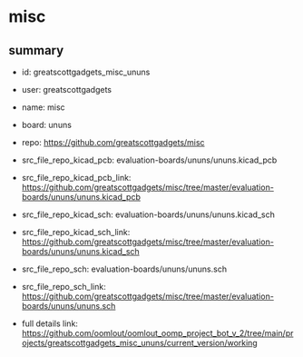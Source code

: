 # misc
 
## summary 
* id: greatscottgadgets_misc_ununs
* user: greatscottgadgets
* name: misc
* board: ununs
* repo: https://github.com/greatscottgadgets/misc
* src_file_repo_kicad_pcb: evaluation-boards/ununs/ununs.kicad_pcb
* src_file_repo_kicad_pcb_link: https://github.com/greatscottgadgets/misc/tree/master/evaluation-boards/ununs/ununs.kicad_pcb
* src_file_repo_kicad_sch: evaluation-boards/ununs/ununs.kicad_sch
* src_file_repo_kicad_sch_link: https://github.com/greatscottgadgets/misc/tree/master/evaluation-boards/ununs/ununs.kicad_sch

* src_file_repo_sch: evaluation-boards/ununs/ununs.sch
* src_file_repo_sch_link: https://github.com/greatscottgadgets/misc/tree/master/evaluation-boards/ununs/ununs.sch
* full details link: https://github.com/oomlout/oomlout_oomp_project_bot_v_2/tree/main/projects/greatscottgadgets_misc_ununs/current_version/working  







